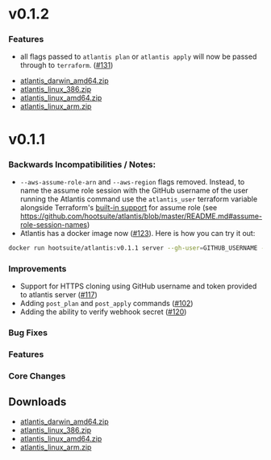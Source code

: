 # v0.1.2
### Features
- all flags passed to `atlantis plan` or `atlantis apply` will now be passed through to `terraform`. ([#131](https://github.com/hootsuite/atlantis/pull/131))

* [atlantis_darwin_amd64.zip](https://github.com/hootsuite/atlantis/releases/download/v0.1.2/atlantis_darwin_amd64.zip)
* [atlantis_linux_386.zip](https://github.com/hootsuite/atlantis/releases/download/v0.1.2/atlantis_linux_386.zip)
* [atlantis_linux_amd64.zip](https://github.com/hootsuite/atlantis/releases/download/v0.1.2/atlantis_linux_amd64.zip)
* [atlantis_linux_arm.zip](https://github.com/hootsuite/atlantis/releases/download/v0.1.2/atlantis_linux_arm.zip)

# v0.1.1
### Backwards Incompatibilities / Notes:
* `--aws-assume-role-arn` and `--aws-region` flags removed. Instead, to name the
assume role session with the GitHub username of the user running the Atlantis command
use the `atlantis_user` terraform variable alongside Terraform's
[built-in support](https://www.terraform.io/docs/providers/aws/#assume-role) for assume role
(see https://github.com/hootsuite/atlantis/blob/master/README.md#assume-role-session-names)
* Atlantis has a docker image now ([#123](https://github.com/hootsuite/atlantis/pull/123)). Here is how you can try it out:

```bash
docker run hootsuite/atlantis:v0.1.1 server --gh-user=GITHUB_USERNAME --gh-token=GITHUB_TOKEN
```

### Improvements
* Support for HTTPS cloning using GitHub username and token provided to atlantis server ([#117](https://github.com/hootsuite/atlantis/pull/117))
* Adding `post_plan` and `post_apply` commands ([#102](https://github.com/hootsuite/atlantis/pull/102))
* Adding the ability to verify webhook secret ([#120](https://github.com/hootsuite/atlantis/pull/120))

### Bug Fixes

### Features

### Core Changes

## Downloads

* [atlantis_darwin_amd64.zip](https://github.com/hootsuite/atlantis/releases/download/v0.1.1/atlantis_darwin_amd64.zip)
* [atlantis_linux_386.zip](https://github.com/hootsuite/atlantis/releases/download/v0.1.1/atlantis_linux_386.zip)
* [atlantis_linux_amd64.zip](https://github.com/hootsuite/atlantis/releases/download/v0.1.1/atlantis_linux_amd64.zip)
* [atlantis_linux_arm.zip](https://github.com/hootsuite/atlantis/releases/download/v0.1.1/atlantis_linux_arm.zip)
